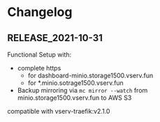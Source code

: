 # Changelog

## RELEASE_2021-10-31

Functional Setup with:

- complete https
  - for dashboard-minio.storage1500.vserv.fun
  - for \*.minio.sotrage1500.vserv.fun
- Backup mirroring via `mc mirror --watch` from minio.storage1500.vserv.fun to AWS S3

compatible with vserv-traefik:v2.1.0

